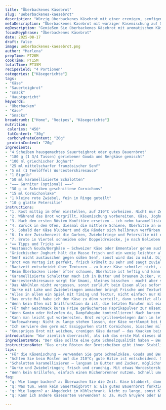 ```yaml
---
title: "Überbackenes Käsebrot"
slug: "ueberbackenes-kaesebrot"
description: "Würzig überbackenes Käsebrot mit einer cremigen, senfigen Käsemischung auf hausgemachtem Sauerteigbrot. Statt Cheddar verwende ich eine Kombination aus halb gereiftem Gouda und Bergkäse, für etwas Tiefe und nussigen Geschmack. Die Crème fraîche tausche ich gegen griechischen Joghurt aus, gibt mehr Frische und weniger Fett. Die Dijonsenf schlage ich mit mittelscharfem französischem Senf zusammen auf. Statt klassischem Zwiebelkonfit füge ich karamellisierte Schalotten hinzu. Optional kommt eine herzhafte Gurken-Zwiebel-Garnitur obendrauf, leicht säuerlich mit Kapern, bringt Würze. Passt gut als herzhafter Snack oder kleiner Hauptgang mit Salat."
metaDescription: "Überbackenes Käsebrot mit würziger Käsemischung auf Sauerteigbrot. Cremig und knusprig, perfekt zum Snacken oder für eine kleine Mahlzeit."
ogDescription: "Genießen Sie überbackenes Käsebrot mit aromatischem Käse und frischem Joghurt. Ideal als Snack oder leichtes Hauptgericht mit Salat."
focusKeyphrase: "Überbackenes Käsebrot"
date: 2025-08-17
draft: false
image: ueberbackenes-kaesebrot.png
author: "Marlena"
prepTime: PT20M
cookTime: PT15M
totalTime: PT35M
recipeYield: "4 Portionen"
categories: ["Käsegerichte"]
tags:
- "Käse"
- "Sauerteigbrot"
- "snack"
- "Hauptgericht"
keywords:
- "überbacken"
- "Käse"
- "Snacks"
breadcrumb: ["Home", "Recipes", "Käsegerichte"]
nutrition: 
 calories: "450"
 fatContent: "30g"
 carbohydrateContent: "20g"
 proteinContent: "20g"
ingredients:
- "4 Scheiben hausgemachtes Sauerteigbrot oder gutes Bauernbrot"
- "180 g (1 3/4 Tassen) geriebener Gouda und Bergkäse gemischt"
- "100 ml griechischer Joghurt"
- "25 ml mittelscharfer französischer Senf"
- "5 ml (1 Teelöffel) Worcestershiresauce"
- "1 Eigelb"
- "50 ml karamellisierte Schalotten"
- "=== Garnitur (optional) ==="
- "30 g in Scheiben geschnittene Cornichons"
- "15 ml Cornichonlake"
- "1 kleine rote Zwiebel, fein in Ringe geteilt"
- "10 g glatte Petersilie"
instructions:
- "1. Rost mittig im Ofen einstellen, auf 210°C vorheizen. Nicht nur Zeit beachten, visual check ist wichtiger. Brot braucht knusprige Kruste, leicht goldbraun, ca. 4-6 Min. Im Backblech mit Backpapier."
- "2. Während das Brot vorgrillt, Käsemischung vorbereiten. Käse, Joghurt, Senf, Worcestershiresauce und Eigelb in Küchenmaschine grob vermengen. Ruhig mit grober Textur lassen, nicht zu fein. Würzen mit schwarzem Pfeffer, kein Salz – Käse und Senf bringen genug Salz mit."
- "3. Nach dem ersten Rösten Konfitüre ersetzen – ich nehm karamellisierte Schalotten. Auf jede Brotscheibe dünn verteilen. Darauf den Käseaufstrich großzügig streichen. Nicht zu dünn, sonst schmelzt der Käse nicht gleichmäßig."
- "4. Zurück in den Ofen, diesmal die mittlere Schiene, Oberhitze an oder auf Grillfunktion stellen. Rund 6-8 Minuten backen. Beobachten. Käse muss blubbern, aufsteigen und eine goldbraune, leicht knusprige Oberfläche bekommen. Wenn es zu schnell bräunt, kurz abdecken oder Abstand vergrößern."
- "5. Sobald der Käse blubbert und die Ränder sich hellbraun verfärben, raus damit und 3-5 Minuten abkühlen lassen. Relativ wichtig, sonst zerläuft die Masse komplett beim Anfassen."
- "6. In der Zwischenzeit die Gurken, Zwiebelringe und Petersilie mit ein paar Tropfen Worcestershiresauce und der Cornichonlake mischen. Gibt Säure, Frische, bisschen Crunch. Richtig dazu machen - nicht nur garnieren."
- "7. Brote in Viertel schneiden oder Doppeldreiecke, je nach Belieben. Mit der Gurken-Zwiebel-Mischung belegen. Sofort servieren, am besten mit grünem Salat oder als Snack zu Bier."
- "== Tipps und Tricks =="
- "Austausch Gouda/Bergkäse – Schweizer Käse oder Emmentaler gehen auch. Wichtig: guter Schmelzkäse, nicht zu trocken."
- "Griechischer Joghurt hält die Masse frisch und ein wenig leichter als Crème fraîche."
- "Senf nicht austauschen gegen süßen Senf, sonst wird das zu mild. Dijon oder mittelscharf, gute Balance."
- "Brot vom Vortag ist perfekt, frisch krümelt zu sehr und saugt zuviel Feuchtigkeit."
- "Backzeit entscheidet über Texturen – zu kurz: Käse schmilzt nicht, zu lang: Käse wird trocken und hart."
- "Beim Überbacken lieber öfter schauen, Oberhitze ist heftig und kann schnell schwarz werden."
- "Karamellisierte Schalotten mach ich in Butter und braunem Zucker, viel Geduld und niedrig. Nicht zu dunkel, sonst bitter."
- "Worcestershiresauce sorgt für Umami, kleines bisschen - macht aber viel aus."
- "Das Abkühlen nicht vergessen, sonst zerläuft beim Essen alles sofort."
- "Gurke mit Lake und Zwiebelringen anmachen bringt Frische und Texturkontrast, der Käse sonst recht schwer wirkt."
- "Alles in allem ein Spiel mit Timing und Textur, nicht einfach nur Käsebrot."
- "Das erste Mal habe ich den Käse zu dünn verteilt, dann schmilzt alles auseinander. Jetzt dick auftragen, dann hält alles gut zusammen."
- "Wenn kein Ofen mit Grillfunktion da ist, die letzten Minuten mit einem Küchenbrenner leicht gratinieren – schnell und gleichmäßig."
- "Für mehr Geschmack kurze Prise geräuchertes Paprikapulver zur Käsemischung geben, gibt einen Hauch Rauch und Tiefe."
- "Wenn Kamin oder Holzofen da, Dampfabgabe kontrollieren! Nach kurzem Grillen kann die Feuchtigkeit aus der Crème oder dem Joghurt den Käse wieder weich machen. Biss fix."
- "Kann man leicht gut vorbereiten. Brot vorgrillen+belegen dann im letzten Moment überbacken, wenn Gäste da."
- "Aufbewahrung: Nicht zu lange stehen lassen, der Käse verklumpt bei Kälte."
- "Ich serviere den gern mit Essiggurken statt Cornichons, bisschen milder und runder in der Säure."
- "Knuspriges Brot mit weichem, cremigen Käse darauf – das Knacken beim Abbeißen, warmes Aroma mit leichter Senfschärfe, das macht den Unterschied."
introduction: "War ziemlich überrascht, als ich das erste Mal dieses überbackene Käsebrot gemacht habe. Der Mix aus cremigem Käse und der leichten Säure vom Joghurt statt Crème fraîche gibt unerwartet Frische – vor allem bei warmem Brot. Die Kombi Gouda und Bergkäse sorgt für eine schöne Balance zwischen mild und aromatisch. Die karamellisierte Schalotten als Alternative zur klassischen Zwiebelkonfitüre bringen Süße und eine eigene Textur. Ich bevorzuge die Verwendung von Brotscheiben vom Vortag, die knusprig bleiben und nicht durchweichen. Oberhitze ist entscheidend, für die schöne Kruste, zu viel Hitze dagegen verbrennt schnell. Die Gurken-Zwiebel-Garnitur ist optional, bringt aber eine gute Frische, die ich nicht missen möchte."
ingredientsNote: "Der Käse sollte eine gute Schmelzqualität haben – Bergkäse, Emmentaler oder Gruyère funktionieren gut. Der Joghurt ersetzt hier die Crème fraîche, das bringt mehr Frische und weniger Fett, passt gut zu den kräftigen Käsesorten. Die Senfmischung balanciert die Fettigkeit, ein mittelscharfer Senf ist wichtig, kein süßer. Für die karamellisierten Schalotten nehme ich milde rote Schalotten, die langsam in Butter und braunem Zucker glasig und süß werden. Das Sauerteigbrot macht den Unterschied, denn es hält der Feuchtigkeit stand und gibt eine rustikale Struktur. Zu frisches Brot kann matschig werden. Die Worcestershiresauce ist klein dosiert, erhöht aber das Umami deutlich – kann man durch etwas Sojasauce ersetzen, wenn Worcestershiresauce gerade fehlt."
instructionsNote: "Das erste Rösten der Brotscheiben gibt ihnen Stabilität – der Trick, damit sie beim Belegen nicht durchweichen. Der Käseaufstrich muss nicht komplett fein sein; die Mischung darf ruhig etwas grisselig bleiben, das gibt später eine interessante Textur und verhindert, dass es zu klebrig wird. Die oberste Grillfunktion (oder Oberhitze) ist entscheidend, damit der Käse schön schmilzt und sich goldbraun verfärbt. Dabei regelmäßig hinschauen, denn das geht schnell. Am besten nimmt man als Anhaltspunkt das Blubbern und die goldbraunen Bläschen im Käse. Zu langes Backen trocknet den Käse aus. Das Abkühlen am Ende nicht vergessen – sonst zerfließt alles beim Anfassen. Die Garnitur vorsichtig mischen und frisch auftragen, macht später den entscheidenden Frischekick. Für die schnelle Variante nehme ich Küchenbrenner statt Ofen, funktioniert wunderbar und spart Zeit."
tips:
- "Für die Käsemischung – verwenden Sie gute Schmelzkäse. Gouda und Bergkäse harmonieren. Möchten Sie Schweizer Käse, dann Emmentaler oder Gruyère auch gut. Auf Textur achten; Mischung grob lassen, dafür Geschmack erhalten."
- "Achten Sie beim Rösten auf die 210°C; gute Hitze ist entscheidend. Sehen Sie genau hin. Die Kruste soll goldbraun sein. Wenn das Brot zu schnell bräunt, denn Hitze anpassen oder Abstand verändern."
- "Schalotten karamellisieren – langsam in Butter und Zucker, möglichst niedrig. Geduld ist wichtig; nicht zu dunkel sonst bitter. Für Süße und Textur als Alternative zur Zwiebelkonfitüre. Ist einfach und gibt gute Ergebnisse."
- "Gurke und Zwiebelringen; frisch und crunchig. Mit etwas Worcestershiresauce anmachen. Ideal, um die Cremigkeit des Käses auszugleichen. Zuviel Dicke kann das Gericht schwer machen."
- "Wenn kein Grillofen, einfach einen Küchenbrenner nutzen. Schnell und gleichmäßig gratinieren. Funktioniert super. Achten Sie auf die goldbraune Farbe; auch Blubbern ist ein Zeichen für die perfekte Melodie von Käse."
faq:
- "q: Wie lange backen? a: Überwachen Sie die Zeit. Käse blubbert, dann ist er gut. Wenn Ränder bräunlich werden, kurz checken. Kühler, weniger Hitze, sonst wird er trocken."
- "q: Was tun, wenn kein Sauerteigbrot? a: Ein gutes Bauernbrot funktioniert. Aber frisches Brot kann matschig werden. Am besten vom Vortag, stabiler bei Belegen. Weniger Durchweichen."
- "q: Wie lagern? a: Abgedeckt im Kühlschrank. Nicht zu lange, sonst Klumpenbildung. Wieder aufwärmen; eventuell im Ofen kurz röstend. Besser als Mikrowelle."
- "q: Kann ich andere Käsesorten verwenden? a: Ja. Auch Gruyère oder Emmentaler gehen gut in der Mischung. Geben Sie darauf Acht; der Käse muss gut schmelzen und sollte nicht zu trocken sein."

---
```

